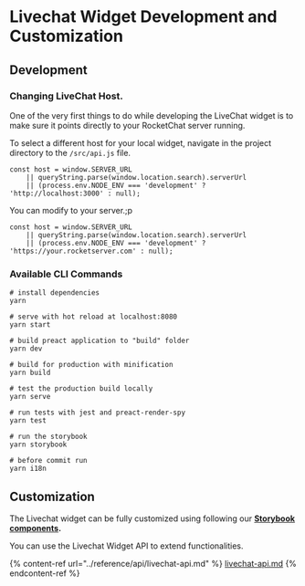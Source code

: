 # Livechat Widget Development and Customization

## Development&#x20;

### Changing LiveChat Host.

One of the very first things to do while developing the LiveChat widget is to make sure it points directly to your RocketChat server running.

To select a different host for your local widget, navigate in the project directory to the  `/src/api.js` file.

```
const host = window.SERVER_URL
	|| queryString.parse(window.location.search).serverUrl
	|| (process.env.NODE_ENV === 'development' ? 'http://localhost:3000' : null);
```

You can modify to your server.;p

```
const host = window.SERVER_URL
	|| queryString.parse(window.location.search).serverUrl
	|| (process.env.NODE_ENV === 'development' ? 'https://your.rocketserver.com' : null);
```

### Available CLI Commands

```
# install dependencies
yarn

# serve with hot reload at localhost:8080
yarn start

# build preact application to "build" folder
yarn dev

# build for production with minification
yarn build

# test the production build locally
yarn serve

# run tests with jest and preact-render-spy
yarn test

# run the storybook
yarn storybook

# before commit run
yarn i18n
```

## Customization

The Livechat widget can be fully customized using following our [**Storybook components**](https://rocketchat.github.io/Rocket.Chat.Livechat/)**.**

You can use the Livechat Widget API to extend functionalities.

{% content-ref url="../reference/api/livechat-api.md" %}
[livechat-api.md](../reference/api/livechat-api.md)
{% endcontent-ref %}
